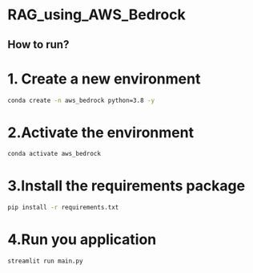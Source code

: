 # RAG_using_AWS_Bedrock

## How to run?

# 1. Create a new environment
```bash
conda create -n aws_bedrock python=3.8 -y
```

# 2.Activate the environment
```bash
conda activate aws_bedrock 
```

# 3.Install the requirements package
```bash 
pip install -r requirements.txt
```

# 4.Run you application
```bash 
streamlit run main.py
```